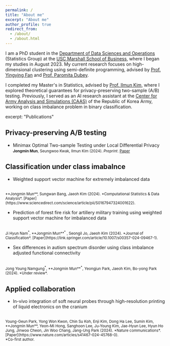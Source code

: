 ```yaml
---
permalink: /
title: "About me"
excerpt: "About me"
author_profile: true
redirect_from: 
  - /about/
  - /about.html
---
```

I am a PhD student in the [Department of Data Sciences and Operations](https://www.marshall.usc.edu/departments/data-sciences-and-operations) (Statistics Group) at the [USC Marshall School of Business](https://www.marshall.usc.edu/), where I began my studies in August 2023. My current research focuses on high-dimensional clustering using semi-definite programming, advised by [Prof. Yingying Fan](https://faculty.marshall.usc.edu/yingying-fan/) and [Prof. Paromita Dubey](https://www.paromitadubey.com/).

I completed my Master's in Statistics, advised by [Prof. Ilmun Kim](https://ilmunk.github.io/), where I explored theoretical guarantees for privacy-preserving two-sample (A/B) testing. Previously, I served as an AI research assistant at the [Center for Army Analysis and Simulations (CAAS)](https://www.army.mil.kr/english/357/subview.do) of the Republic of Korea Army, working on class imbalance problem in binary classification.

excerpt: "Publications"

## Privacy-preserving A/B testing

* Minimax Optimal Two-sample Testing under Local Differential Privacy <br />
<small>**Jongmin Mun**, Seungwoo Kwak, Ilmun Kim (2024). *Preprint*. [Paper](https://arxiv.org/abs/2311.06138)</small>

## Classification under class imabalnce

* Weighted support vector machine for extremely imbalanced data
<br />
<small>**Jongmin Mun**, Sungwan Bang, Jaeoh Kim (2024). *Computational Statistics & Data Analysis*. [Paper](https://www.sciencedirect.com/science/article/pii/S0167947324001622).</small>

* Prediction of forest fire risk for artillery military training using weighted support vector machine for imbalanced data
<br />
<small>Ji Hyun Nam<sup>*</sup>, **Jongmin Mun**<sup>*</sup> , Seongil Jo, Jaeoh Kim (2024). *Journal of Classification*. [Paper](https://link.springer.com/article/10.1007/s00357-024-09467-1).</small>

* Sex differences in autism spectrum disorder using class imbalance adjusted functional connectivity
<br />
<small>
 Jong Young Namgung<sup>*</sup>, **Jongmin Mun**<sup>*</sup>, Yeongjun Park,  Jaeoh Kim, Bo-yong Park (2024). *Under review*.</small>

## Applied collaboration
* In-vivo integration of soft neural probes through high-resolution printing of liquid electronics on the cranium
<br />
<small>
Young-Geun Park, Yong Won Kwon, Chin Su Koh, Enji Kim, Dong Ha Lee, Sumin Kim, **Jongmin Mun**, Yeon-Mi Hong, Sanghoon Lee, Ju-Young Kim, Jae-Hyun Lee, Hyun Ho Jung, Jinwoo Cheon, Jin Woo Chang, Jang-Ung Park (2024). *Nature communications*.  [Paper](https://www.nature.com/articles/s41467-024-45768-0).</small>


<br />
<small>
*Co-first author.</small>